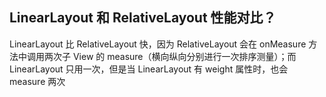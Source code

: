 ## LinearLayout 和 RelativeLayout 性能对比？
LinearLayout 比 RelativeLayout 快，因为 RelativeLayout 会在 onMeasure 方法中调用两次子 View 的 measure（横向纵向分别进行一次排序测量）；而 LinearLayout 只用一次，但是当 LinearLayout 有 weight 属性时，也会 measure 两次